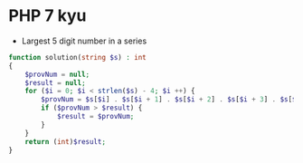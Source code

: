 # PHP 7 kyu

- Largest 5 digit number in a series

```php
function solution(string $s) : int
{
    $provNum = null;
    $result = null;
    for ($i = 0; $i < strlen($s) - 4; $i ++) {
        $provNum = $s[$i] . $s[$i + 1] . $s[$i + 2] . $s[$i + 3] . $s[$i + 4];
        if ($provNum > $result) {
            $result = $provNum;
        }
    }
    return (int)$result;
}
```
